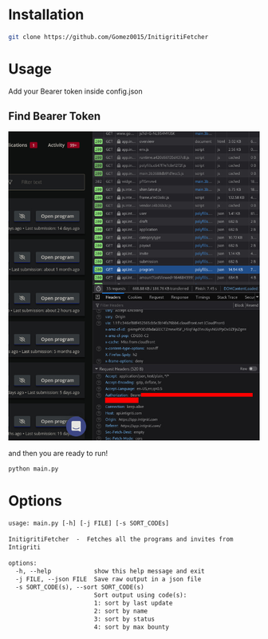 # Installation
```sh
git clone https://github.com/Gomez0015/InitigritiFetcher
```

# Usage

Add your Bearer token inside config.json 

## Find Bearer Token

![Tutorial](https://raw.githubusercontent.com/Gomez0015/InitigritiFetcher/main/get_token.jpg)

and then you are ready to run!

```sh
python main.py
```

# Options

```
usage: main.py [-h] [-j FILE] [-s SORT_CODEs]

InitigritiFetcher  -  Fetches all the programs and invites from Intigriti

options:
  -h, --help            show this help message and exit
  -j FILE, --json FILE  Save raw output in a json file
  -s SORT_CODE(s), --sort SORT_CODE(s)
                        Sort output using code(s):
                        1: sort by last update
                        2: sort by name
                        3: sort by status
                        4: sort by max bounty
```